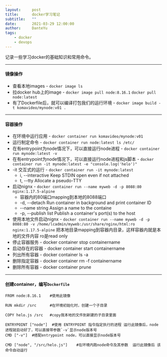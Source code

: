 ```yaml
---
layout:     post
title:      docker学习笔记
subtitle:   ""
date:       2021-03-29 12:00:00
author:     DanteYu
tags:
    - docker	
    - devops
---
```


记录一些学习docker的基础知识和常用命令。

---

#### 镜像操作

* 查看本地images - `docker image ls`
* 拉docker hub上的image - `docker image pull node:8.16.1` `docker pull node:latest`
* 有了Dockerfile后，就可以编译打包我们的运行环境 - `docker image build -t komavideo/mynode:v01 .`  

---

#### 容器操作

* 在环境中运行应用 - `docker container run komavideo/mynode:v01`
* 运行制定命令 - `docker container run node:latest ls /etc/` 
* 在有entrypoint为node情况下，可以直接运行node进程 - `docker container run mynode:latest -v`
* 在有entrypoint为node情况下，可以直接运行node进程和js脚本 - `docker container run -it mynode:latest -e "console.log('helo')"`
* -it 交互式的运行 - `docker container run -it mynode:latest`
	* i, --interactive  Keep STDIN open even if not attached
	* t, --tty   Allocate a pseudo-TTY
* 启动nignx - `docker container run --name myweb -d -p 8088:80 nginx:1.17.5-alpine`
	* 容器内的80端口mapping到本地的8088端口
	* -d, --detach	Run container in background and print container ID
	* --name string	Assign a name to the containe
	* -p, --publish list	Publish a container's port(s) to the host
* 使用本地文件启动nignx - `docker container run --name myweb -d -p 8088:80 -v /home/lcadmin/myweb:/usr/share/nginx/html:ro nginx:1.17.5-alpine` 把本地目录mapping到容器内目录，这样容器内就是本地的文件内容 ro是read only
* 停止容器服务 - docker container stop containername
* 启动存在的容器 - docker container start containername
* 列出所有容器 - docker container ls -a
* 删除指定容器 - docker container rm -f containername
* 删除所有容器 - docker container prune
---


#### 创建container，编写`Dockerfile`

```
FROM node:8.16.1    #使用此镜像

RUN mkdir /src      #在环境初始化时，创建一个子目录

COPY helo.js /src	#copy我本地的文件到新建的子目录里面 

ENTRYPOINT ["node"]  #使用 ENTRYPOINT 指令指定执行的进程 运行此镜像后，node进程就启动好了，可以直接带参数`-v`显示node版本号
CMD ["-v"]	#搭配entrypoint node，可以直接显示node版本号

CMD ["node", "/src/helo.js"]	#在环境内跑node命令及其参数  运行此镜像后 该命令自动运行
```



	
